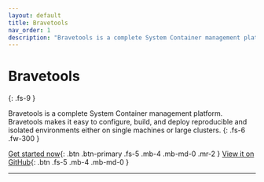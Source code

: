```yaml
---
layout: default
title: Bravetools
nav_order: 1
description: "Bravetools is a complete System Container management platform. Bravetools makes it easy to configure, build, and deploy reproducible and isolated environments either on single machines or large clusters."
---
```


# Bravetools
{: .fs-9 }

Bravetools is a complete System Container management platform. Bravetools makes it easy to configure, build, and deploy reproducible and isolated environments either on single machines or large clusters.
{: .fs-6 .fw-300 }

[Get started now](installation){: .btn .btn-primary .fs-5 .mb-4 .mb-md-0 .mr-2 } [View it on GitHub](https://github.com/beringresearch/bravetools){: .btn .fs-5 .mb-4 .mb-md-0 }

---